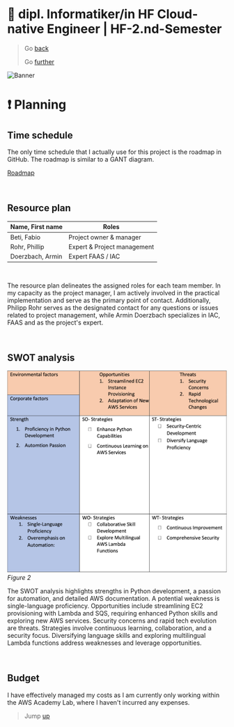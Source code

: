 # :ticket: dipl. Informatiker/in HF Cloud-native Engineer | HF-2.nd-Semester

> Go [back](/pages/clarification.md)
>
> Go [further](/pages/implementation.md)

![Banner](/img/banner_planning.png)

# :exclamation: Planning

## Time schedule

The only time schedule that I actually use for this project is the roadmap in GitHub. The roadmap is similar to a GANT diagram.

[Roadmap](https://github.com/users/fo-b/projects/4/views/3)

<br>

## Resource plan

| Name, First name | Roles                      |
|-----------------|-----------------------------|
| Beti, Fabio      | Project owner & manager    |  
| Rohr, Phillip    | Expert & Project management|   
| Doerzbach, Armin | Expert FAAS / IAC          | 

<br>

The resource plan delineates the assigned roles for each team member. In my capacity as the project manager, I am actively involved in the practical implementation and serve as the primary point of contact. Additionally, Philipp Rohr serves as the designated contact for any questions or issues related to project management, while Armin Doerzbach specializes in IAC, FAAS and as the project's expert.

<br>

## SWOT analysis

![SWOT](/img/swot.png)
*Figure 2*

The SWOT analysis highlights strengths in Python development, a passion for automation, and detailed AWS documentation. A potential weakness is single-language proficiency. Opportunities include streamlining EC2 provisioning with Lambda and SQS, requiring enhanced Python skills and exploring new AWS services. Security concerns and rapid tech evolution are threats. Strategies involve continuous learning, collaboration, and a security focus. Diversifying language skills and exploring multilingual Lambda functions address weaknesses and leverage opportunities.

<br>

## Budget

I have effectively managed my costs as I am currently only working within the AWS Academy Lab, where I haven't incurred any expenses.

> Jump [up](#🎫-dipl-informatikerin-hf-cloud-native-engineer--hf-2nd-semester)